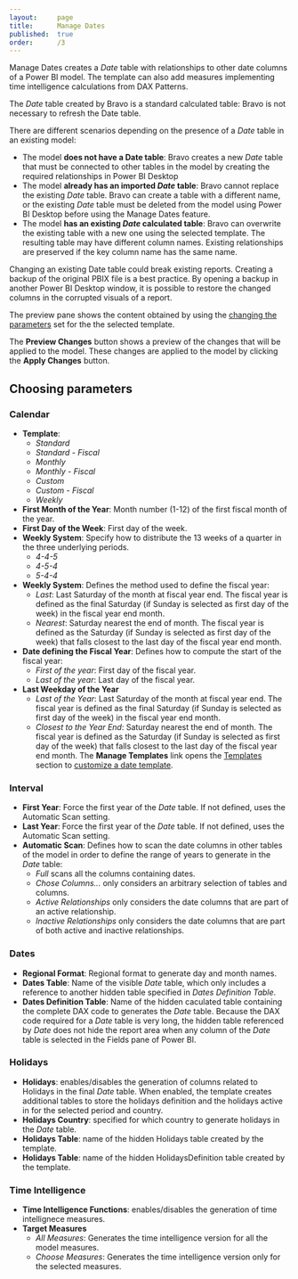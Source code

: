 ```yaml
---
layout:     page
title:      Manage Dates
published:  true
order:      /3
---
```


Manage Dates creates a *Date* table with relationships to other date columns of a Power BI model. The template can also add measures implementing time intelligence calculations from DAX Patterns.

The *Date* table created by Bravo is a standard calculated table: Bravo is not necessary to refresh the Date table.

There are different scenarios depending on the presence of a *Date* table in an existing model:
- The model **does not have a Date table**: Bravo creates a new *Date* table that must be connected to other tables in the model by creating the required relationships in Power BI Desktop
- The model **already has an imported *Date* table**: Bravo cannot replace the existing *Date* table. Bravo can create a table with a different name, or the existing *Date* table must be deleted from the model using Power BI Desktop before using the Manage Dates feature.
- The model **has an existing *Date* calculated table**: Bravo can overwrite the existing table with a new one using the selected template. The resulting table may have different column names. Existing relationships are preserved if the key column name has the same name.

Changing an existing Date table could break existing reports. Creating a backup of the original PBIX file is a best practice. By opening a backup in another Power BI Desktop window, it is possible to restore the changed columns in the corrupted visuals of a report.

The preview pane shows the content obtained by using the [changing the parameters](#choosing-parameters) set for the the selected template.

The **Preview Changes** button shows a preview of the changes that will be applied to the model. These changes are applied to the model by clicking the **Apply Changes** button.

## Choosing parameters

### Calendar

- **Template**:
    - *Standard*
    - *Standard - Fiscal*
    - *Monthly*
    - *Monthly - Fiscal*
    - *Custom*
    - *Custom - Fiscal*
    - *Weekly*
- **First Month of the Year**: Month number (1-12) of the first fiscal month of the year.
- **First Day of the Week**: First day of the week.
- **Weekly System**: Specify how to distribute the 13 weeks of a quarter in the three underlying periods.
    - *4-4-5*
    - *4-5-4*
    - *5-4-4*
- **Weekly System**: Defines the method used to define the fiscal year:
    - *Last*: Last Saturday of the month at fiscal year end. The fiscal year is defined as the final Saturday (if Sunday is selected as first day of the week) in the fiscal year end month.
    - *Nearest*: Saturday nearest the end of month. The fiscal year is defined as the Saturday (if Sunday is selected as first day of the week) that falls closest to the last day of the fiscal year end month.
- **Date defining the Fiscal Year**: Defines how to compute the start of the fiscal year:
    - *First of the year*: First day of the fiscal year.
    - *Last of the year*: Last day of the fiscal year.
- **Last Weekday of the Year**
    - *Last of the Year*: Last Saturday of the month at fiscal year end. The fiscal year is defined as the final Saturday (if Sunday is selected as first day of the week) in the fiscal year end month.
    - *Closest to the Year End*: Saturday nearest the end of month. The fiscal year is defined as the Saturday (if Sunday is selected as first day of the week) that falls closest to the last day of the fiscal year end month.
The **Manage Templates** link opens the [Templates](../../configuration/options.md#templates) section to [customize a date template](customize-date-template.md).

### Interval
- **First Year**: Force the first year of the *Date* table. If not defined, uses the Automatic Scan setting.
- **Last Year**: Force the first year of the *Date* table. If not defined, uses the Automatic Scan setting.
- **Automatic Scan**: Defines how to scan the date columns in other tables of the model in order to define the range of years to generate in the *Date* table:
    - *Full* scans all the columns containing dates.
    - *Chose Columns...* only considers an arbitrary selection of tables and columns.
    - *Active Relationships* only considers the date columns that are part of an active relationship.
    - *Inactive Relationships* only considers the date columns that are part of both active and inactive relationships.
### Dates
- **Regional Format**: Regional format to generate day and month names.
- **Dates Table**: Name of the visible *Date* table, which only includes a reference to another hidden table specified in *Dates Definition Table*.
- **Dates Definition Table**: Name of the hidden caculated table containing the complete DAX code to generates the *Date* table. Because the DAX code required for a *Date* table is very long, the hidden table referenced by *Date* does not hide the report area when any column of the *Date* table is selected in the Fields pane of Power BI. 

### Holidays
- **Holidays**: enables/disables the generation of columns related to Holidays in the final *Date* table. When enabled, the template creates additional tables to store the holidays definition and the holidays active in for the selected period and country.
- **Holidays Country**: specified for which country to generate holidays in the *Date* table.
- **Holidays Table**: name of the hidden Holidays table created by the template.
- **Holidays Table**: name of the hidden HolidaysDefinition table created by the template.

### Time Intelligence

- **Time Intelligence Functions**: enables/disables the generation of time intellignece measures.
- **Target Measures**
    - *All Measures*: Generates the time intelligence version for all the model measures.
    - *Choose Measures*: Generates the time intelligence version only for the selected measures.
